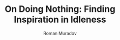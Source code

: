 ---
title: "On Doing Nothing: Finding Inspiration in Idleness"
subtitle: ""
description: ""
layout: book
author: Roman Muradov
started: 2017-11-09
read: 2018-07-10
status: read
rating: 4
color: 
cover: 
pages: 104
progress: 0
link: 
---